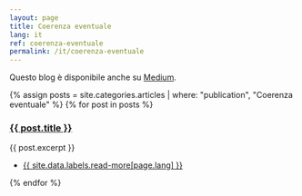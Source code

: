 ```yaml
---
layout: page
title: Coerenza eventuale
lang: it
ref: coerenza-eventuale
permalink: /it/coerenza-eventuale
---
```


Questo blog è disponibile anche su [Medium](https://medium.com/coerenza).

<section>
	<div class="posts">
	{% assign posts = site.categories.articles | where: "publication", "Coerenza eventuale" %}
	{% for post in posts %}
		<article>
			<a href="{{ site.baseurl }}{{ post.url }}" class="image"><img src="{{ post.image }}" alt="" /></a>
			<h3><a href="{{ site.baseurl }}{{ post.url }}">{{ post.title }}</a></h3>
			<p>{{ post.excerpt }}</p>
			<ul class="actions">
				<li><a href="{{ post.url }}" class="button">{{ site.data.labels.read-more[page.lang] }}</a></li>
			</ul>
		</article>
	{% endfor %}
	</div>
</section>
